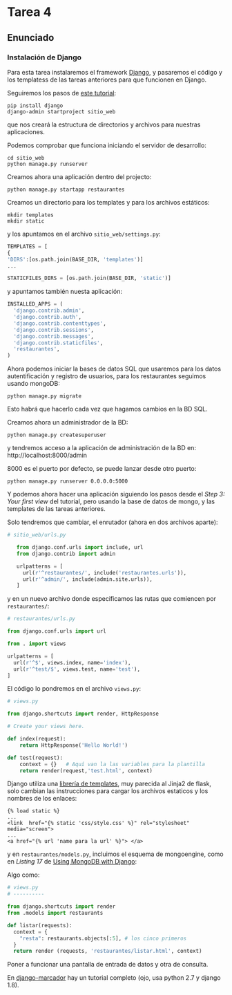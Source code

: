 # Tarea 4

## Enunciado

### Instalación de Django

Para esta tarea instalaremos el framework [Django](https://www.djangoproject.com/), y pasaremos el código y los templatess de las tareas anteriores para que funcionen en Django.

Seguiremos los pasos de [este tutorial](http://drksephy.github.io/2015/07/16/django/):

```
pip install django
django-admin startproject sitio_web
```

que nos creará la estructura de directorios y archivos para nuestras aplicaciones.

Podemos comprobar que funciona iniciando el servidor de desarrollo:

```
cd sitio_web
python manage.py runserver
```

Creamos ahora una aplicación dentro del projecto:

```
python manage.py startapp restaurantes
```

Creamos un directorio para los templates y para los archivos estáticos:

```
mkdir templates
mkdir static
```

y los apuntamos en el archivo `sitio_web/settings.py`:

```python
TEMPLATES = [
{
'DIRS':[os.path.join(BASE_DIR, 'templates')]
...

STATICFILES_DIRS = [os.path.join(BASE_DIR, 'static')]
```

y apuntamos también nuesta aplicación:

```python
INSTALLED_APPS = (
  'django.contrib.admin',
  'django.contrib.auth',
  'django.contrib.contenttypes',
  'django.contrib.sessions',
  'django.contrib.messages',
  'django.contrib.staticfiles',
  'restaurantes',
)
```

Ahora podemos iniciar la bases de datos SQL que usaremos para los datos autentificación y registro de usuarios, para los restaurantes seguimos usando mongoDB:

```
python manage.py migrate
```

Esto habrá que hacerlo cada vez que hagamos cambios en la BD SQL.

Creamos ahora un administrador de la BD:

```
python manage.py createsuperuser
```

y tendremos acceso a la aplicación de administración de la BD en: http://localhost:8000/admin

8000 es el puerto por defecto, se puede lanzar desde otro puerto:

```
python manage.py runserver 0.0.0.0:5000
```

Y podemos ahora hacer una aplicación siguiendo los pasos desde el *Step 3: Your first view* del tutorial, pero usando la base de datos de mongo, y las templates de las tareas anteriores.

Solo tendremos que cambiar, el enrutador (ahora en dos archivos aparte):

```python
# sitio_web/urls.py

   from django.conf.urls import include, url
   from django.contrib import admin

   urlpatterns = [
     url(r'^restaurantes/', include('restaurantes.urls')),
     url(r'^admin/', include(admin.site.urls)),
   ]
```

y en un nuevo archivo donde especificamos las rutas que comiencen por `restaurantes/`:

```python
# restaurantes/urls.py

from django.conf.urls import url

from . import views

urlpatterns = [
  url(r'^$', views.index, name='index'),
  url(r'^test/$', views.test, name='test'),
]
```

El código lo pondremos en el archivo `views.py`:

```python
# views.py

from django.shortcuts import render, HttpResponse

# Create your views here.

def index(request):
    return HttpResponse('Hello World!')

def test(request):
    context = {}   # Aquí van la las variables para la plantilla
    return render(request,'test.html', context)
```

Django utiliza una [librería de templates](https://tutorial.djangogirls.org/en/django_templates/), muy parecida al Jinja2 de flask, solo cambian las instrucciones para cargar los archivos estaticos y los nombres de los enlaces:

```jinja2
{% load static %}
...
<link  href="{% static 'css/style.css' %}" rel="stylesheet" media="screen">
...
<a href="{% url 'name para la url' %}"> </a>
```

y en `restaurantes/models.py`, incluimos el esquema de mongoengine, como en *Listing 17* de [Using MongoDB with Django](https://www.ibm.com/developerworks/library/os-django-mongo/):

Algo como:

```python
# views.py
# ----------

from django.shortcuts import render
from .models import restaurants

def listar(requests):
  context = {
    "resta": restaurants.objects[:5], # los cinco primeros
  }
  return render (requests, 'restaurantes/listar.html', context)
```

Poner a funcionar una pantalla de entrada de datos y otra de consulta.

En [django-marcador](http://django-marcador.keimlink.de/) hay un tutorial completo (ojo, usa python 2.7 y django 1.8).
